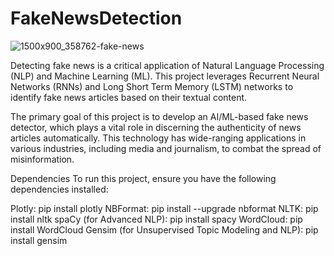 # FakeNewsDetection

![1500x900_358762-fake-news](https://github.com/saahil1801/FakeNewsDetection/assets/84408557/a6a7b733-39c8-47ad-8c74-f578c8d6fc27)


Detecting fake news is a critical application of Natural Language Processing (NLP) and Machine Learning (ML). This project leverages Recurrent Neural Networks (RNNs) and Long Short Term Memory (LSTM) networks to identify fake news articles based on their textual content.

The primary goal of this project is to develop an AI/ML-based fake news detector, which plays a vital role in discerning the authenticity of news articles automatically. This technology has wide-ranging applications in various industries, including media and journalism, to combat the spread of misinformation.

Dependencies
To run this project, ensure you have the following dependencies installed:

Plotly: pip install plotly
NBFormat: pip install --upgrade nbformat
NLTK: pip install nltk
spaCy (for Advanced NLP): pip install spacy
WordCloud: pip install WordCloud
Gensim (for Unsupervised Topic Modeling and NLP): pip install gensim
